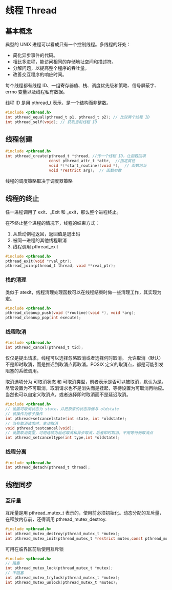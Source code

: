 # 线程 Thread

## 基本概念 

典型的 UNIX 进程可以看成只有一个控制线程。多线程的好处：
* 简化异步事件的代码。
* 相比多进程，能访问相同的存储地址空间和描述符。
* 分解问题，以提高整个程序的吞吐量。
* 改善交互程序的响应时间。

每个线程都有线程 ID、一组寄存器值、栈、调度优先级和策略、信号屏蔽字、errno 变量以及线程私有数据。

线程 ID 是用 pthread_t 表示，是一个结构而非整数。
```c
#include <pthread.h>
int pthread_equal(pthread_t p1, pthread_t p2); // 比较两个线程 ID
int pthread_self(void); // 获取当前线程 ID
```

## 线程创建

```c
#include <pthread.h>
int pthread_create(pthread_t *thread, //传一个线程 ID，让函数回填
                   const pthread_attr_t *attr,  //指定属性
                   void *(*start_routine)(void *),  // 函数地址
                   void *restrict arg);  // 函数参数
```

线程的调度策略取决于调度器策略

## 线程的终止

任一进程调用了 exit、_Exit 和 _exit，那么整个进程终止。

在不终止整个进程的情况下，线程的结束方式：
1. 从启动例程返回，返回值是退出码
2. 被同一进程的其他线程取消
3. 线程调用 pthread_exit

```c
#include <pthread.h>
pthread_exit(void *rval_ptr);
pthread_join(pthread_t thread, void **rval_ptr);
```

### 栈的清理

类似于 atexit，线程清理处理函数可以在线程结束时做一些清理工作，其实现为宏。

```c
#include <pthread.h>
pthread_cleanup_push(void (*routine)(void *), void *arg);
pthread_cleanup_pop(int execute);
```

### 线程取消

```c
#include <pthread.h>
int pthread_cancel(pthread_t tid);
```
仅仅是提出请求，线程可以选择忽略取消或者选择何时取消。
允许取消（默认）不是即时取消，而是推迟到取消点再取消。POSIX 定义的取消点，都是可能引发阻塞的系统调用。

取消选项分为 可取消状态 和 可取消类型，前者表示是否可以被取消，默认为是。尽管设置为不可取消，取消请求也不是消失而是挂起，等待设置为可取消再响应。
当然也可以自定义取消点，或者选择即时取消而不是延迟取消。
```c
#include <pthread.h>
// 设置可取消状态为 state，并把原来的状态存储与 oldstate
// 该操作为原子操作
int pthread+setcancelstate(int state, int *oldstate);
// 当有取消请求时，主动取消
void pthread_testcancel(void);
// 设置取消类型，可用选项为延迟取消和异步取消，后者即时取消，不用等待到取消点
int pthread_setcanceltype(int type,int *oldstate);
```

### 线程分离

```c
#include <pthread.h>
int pthread_detach(pthread_t thread);
```

## 线程同步

### 互斥量

互斥量是用 pthread_mutex_t 表示的，使用前必须初始化。动态分配的互斥量，在释放内存前，还得调用 pthread_mutex_destroy.

```c
#include <pthread.h>
int pthread_mutex_destroy(pthread_mutex_t *mutex);
int pthread_mutex_init(pthread_mutex_t *restrict mutex,const pthread_mutexattr_t *restrict attr);
```

可用在临界区前后使用互斥锁
```c
#include <pthread.h>
// 阻塞
int pthread_mutex_lock(pthread_mutex_t *mutex);
// 不阻塞
int pthread_mutex_trylock(pthread_mutex_t *mutex);
int pthread_mutex_unlock(pthread_mutex_t *mutex);
```

### 
